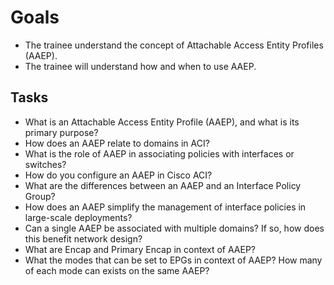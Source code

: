 # Goals

- The trainee understand the concept of Attachable Access Entity Profiles (AAEP).
- The trainee will understand how and when to use AAEP.

## Tasks

- What is an Attachable Access Entity Profile (AAEP), and what is its primary purpose?
- How does an AAEP relate to domains in ACI?
- What is the role of AAEP in associating policies with interfaces or switches?
- How do you configure an AAEP in Cisco ACI?
- What are the differences between an AAEP and an Interface Policy Group?
- How does an AAEP simplify the management of interface policies in large-scale deployments?
- Can a single AAEP be associated with multiple domains? If so, how does this benefit network design?
- What are Encap and Primary Encap in context of AAEP?
- What the modes that can be set to EPGs in context of AAEP? How many of each mode can exists on the same AAEP?

